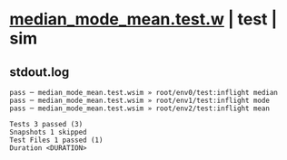 # [median_mode_mean.test.w](../../../../../../examples/tests/sdk_tests/math/median_mode_mean.test.w) | test | sim

## stdout.log
```log
pass ─ median_mode_mean.test.wsim » root/env0/test:inflight median
pass ─ median_mode_mean.test.wsim » root/env1/test:inflight mode  
pass ─ median_mode_mean.test.wsim » root/env2/test:inflight mean  

Tests 3 passed (3)
Snapshots 1 skipped
Test Files 1 passed (1)
Duration <DURATION>
```

